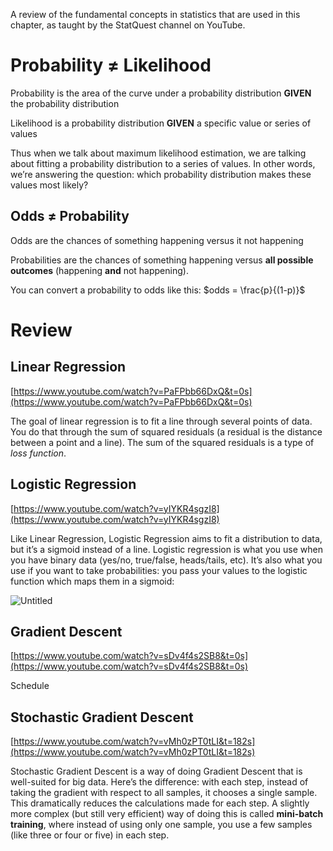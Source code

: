 A review of the fundamental concepts in statistics that are used in this chapter, as taught by the StatQuest channel on YouTube.

# Probability ≠ Likelihood

Probability is the area of the curve under a probability distribution **GIVEN** the probability distribution

Likelihood is a probability distribution **GIVEN** a specific value or series of values

Thus when we talk about maximum likelihood estimation, we are talking about fitting a probability distribution to a series of values. In other words, we’re answering the question: which probability distribution makes these values most likely?

## Odds ≠ Probability

Odds are the chances of something happening versus it not happening

Probabilities are the chances of something happening versus **all possible outcomes** (happening **and** not happening).

You can convert a probability to odds like this: $odds = \frac{p}{(1-p)}$

# Review

## Linear Regression

[https://www.youtube.com/watch?v=PaFPbb66DxQ&t=0s](https://www.youtube.com/watch?v=PaFPbb66DxQ&t=0s)

The goal of linear regression is to fit a line through several points of data. You do that through the sum of squared residuals (a residual is the distance between a point and a line). The sum of the squared residuals is a type of *loss function*.

## Logistic Regression

[https://www.youtube.com/watch?v=yIYKR4sgzI8](https://www.youtube.com/watch?v=yIYKR4sgzI8)

Like Linear Regression, Logistic Regression aims to fit a distribution to data, but it’s a sigmoid instead of a line. Logistic regression is what you use when you have binary data (yes/no, true/false, heads/tails, etc). It’s also what you use if you want to take probabilities: you pass your values to the logistic function which maps them in a sigmoid:

![Untitled](https://s3-us-west-2.amazonaws.com/secure.notion-static.com/d7059aca-3505-4637-97f1-76967ecf1b7b/Untitled.png)

## Gradient Descent

[https://www.youtube.com/watch?v=sDv4f4s2SB8&t=0s](https://www.youtube.com/watch?v=sDv4f4s2SB8&t=0s)

Schedule

## Stochastic Gradient Descent

[https://www.youtube.com/watch?v=vMh0zPT0tLI&t=182s](https://www.youtube.com/watch?v=vMh0zPT0tLI&t=182s)

Stochastic Gradient Descent is a way of doing Gradient Descent that is well-suited for big data. Here’s the difference: with each step, instead of taking the gradient with respect to all samples, it chooses a single sample. This dramatically reduces the calculations made for each step. A slightly more complex (but still very efficient) way of doing this is called **mini-batch training**, where instead of using only one sample, you use a few samples (like three or four or five) in each step.